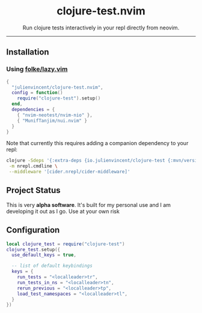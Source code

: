 <div align="center">
  <h1>clojure-test.nvim</h1>
</div>

<div align="center">
  <p>
    Run clojure tests interactively in your repl directly from neovim.
  </p>
</div>

---


## Installation

### Using [folke/lazy.vim](https://github.com/folke/lazy.nvim)

```lua
{
  "julienvincent/clojure-test.nvim",
  config = function()
    require("clojure-test").setup()
  end,
  dependencies = {
    { "nvim-neotest/nvim-nio" },
    { "MunifTanjim/nui.nvim" }
  }
}
```

Note that currently this requires adding a companion dependency to your repl:

```bash
clojure -Sdeps '{:extra-deps {io.julienvincent/clojure-test {:mvn/version "0.0.1"} nrepl/nrepl {:mvn/version "1.0.0"} cider/cider-nrepl {:mvn/version "0.28.5"}}}' \
 -m nrepl.cmdline \
 --middleware '[cider.nrepl/cider-middleware]'
```

## Project Status

This is very **alpha software**. It's built for my personal use and I am developing it out as I go. Use at your own risk

## Configuration

```lua
local clojure_test = require("clojure-test")
clojure_test.setup({
  use_default_keys = true,

  -- list of default keybindings
  keys = {
    run_tests = "<localleader>tr",
    run_tests_in_ns = "<localleader>tn",
    rerun_previous = "<localleader>tp",
    load_test_namespaces = "<localleader>tl",
  }
})
```
